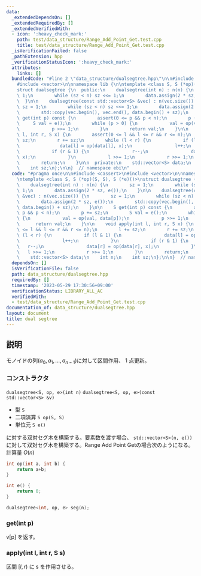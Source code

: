 ```yaml
---
data:
  _extendedDependsOn: []
  _extendedRequiredBy: []
  _extendedVerifiedWith:
  - icon: ':heavy_check_mark:'
    path: test/data_structure/Range_Add_Point_Get.test.cpp
    title: test/data_structure/Range_Add_Point_Get.test.cpp
  _isVerificationFailed: false
  _pathExtension: hpp
  _verificationStatusIcon: ':heavy_check_mark:'
  attributes:
    links: []
  bundledCode: "#line 2 \"data_structure/dualsegtree.hpp\"\n\n#include <cassert>\n\
    #include <vector>\n\nnamespace lib {\n\ntemplate <class S, S (*op)(S, S), S (*e)()>\n\
    struct dualsegtree {\n  public:\n    dualsegtree(int n) : n(n) {\n        sz =\
    \ 1;\n        while (sz < n) sz <<= 1;\n        data.assign(2 * sz, e());\n  \
    \  }\n\n    dualsegtree(const std::vector<S> &vec) : n(vec.size()) {\n       \
    \ sz = 1;\n        while (sz < n) sz <<= 1;\n        data.assign(2 * sz, e());\n\
    \        std::copy(vec.begin(), vec.end(), data.begin() + sz);\n    }\n\n    S\
    \ get(int p) const {\n        assert(0 <= p && p < n);\n        p += sz;\n   \
    \     S val = e();\n        while (p > 0) {\n            val = op(val, data[p]);\n\
    \            p >>= 1;\n        }\n        return val;\n    }\n\n    void apply(int\
    \ l, int r, S x) {\n        assert(0 <= l && l <= r && r <= n);\n        l +=\
    \ sz;\n        r += sz;\n        while (l < r) {\n            if (l & 1) {\n \
    \               data[l] = op(data[l], x);\n                l++;\n            }\n\
    \            if (r & 1) {\n                r--;\n                data[r] = op(data[r],\
    \ x);\n            }\n            l >>= 1;\n            r >>= 1;\n        }\n\
    \        return;\n    }\n\n  private:\n    std::vector<S> data;\n    int n;\n\
    \    int sz;\n};\n\n}  // namespace ebi\n"
  code: "#pragma once\n\n#include <cassert>\n#include <vector>\n\nnamespace lib {\n\
    \ntemplate <class S, S (*op)(S, S), S (*e)()>\nstruct dualsegtree {\n  public:\n\
    \    dualsegtree(int n) : n(n) {\n        sz = 1;\n        while (sz < n) sz <<=\
    \ 1;\n        data.assign(2 * sz, e());\n    }\n\n    dualsegtree(const std::vector<S>\
    \ &vec) : n(vec.size()) {\n        sz = 1;\n        while (sz < n) sz <<= 1;\n\
    \        data.assign(2 * sz, e());\n        std::copy(vec.begin(), vec.end(),\
    \ data.begin() + sz);\n    }\n\n    S get(int p) const {\n        assert(0 <=\
    \ p && p < n);\n        p += sz;\n        S val = e();\n        while (p > 0)\
    \ {\n            val = op(val, data[p]);\n            p >>= 1;\n        }\n  \
    \      return val;\n    }\n\n    void apply(int l, int r, S x) {\n        assert(0\
    \ <= l && l <= r && r <= n);\n        l += sz;\n        r += sz;\n        while\
    \ (l < r) {\n            if (l & 1) {\n                data[l] = op(data[l], x);\n\
    \                l++;\n            }\n            if (r & 1) {\n             \
    \   r--;\n                data[r] = op(data[r], x);\n            }\n         \
    \   l >>= 1;\n            r >>= 1;\n        }\n        return;\n    }\n\n  private:\n\
    \    std::vector<S> data;\n    int n;\n    int sz;\n};\n\n}  // namespace ebi"
  dependsOn: []
  isVerificationFile: false
  path: data_structure/dualsegtree.hpp
  requiredBy: []
  timestamp: '2023-05-29 17:30:56+09:00'
  verificationStatus: LIBRARY_ALL_AC
  verifiedWith:
  - test/data_structure/Range_Add_Point_Get.test.cpp
documentation_of: data_structure/dualsegtree.hpp
layout: document
title: dual segtree
---
```


## 説明

モノイドの列$(a_0,a_1,\dots,a_{n-1})$に対して区間作用、 $1$ 点更新。

### コンストラクタ

`dualsegtree<S, op, e>(int n)`
`dualsegtree<S, op, e>(const std::vector<S> &v)`

-   型 `S`
-   二項演算 `S op(S, S)`
-   単位元 `S e()`

に対する双対セグ木を構築する。要素数を渡す場合、 `std::vector<S>(n, e())` に対して双対セグ木を構築する。Range Add Point Getの場合次のようになる。計算量 $O(n)$

```cpp
int op(int a, int b) { 
    return a+b; 
}

int e() { 
    return 0; 
}

dualsegtree<int, op, e> seg(n);
```

### get(int p)

v[p] を返す。

### apply(int l, int r, S s)

区間 $[l, r)$ に s を作用させる。